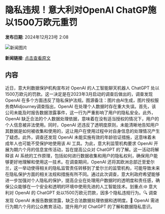 # 隐私违规！意大利对OpenAI ChatGP施以1500万欧元重罚

**发布日期**: 2024年12月23号 2:08

![新闻图片](https://pic.chinaz.com/picmap/202408221405394752_0.jpg)

**新闻链接**: [点击查看原文](https://www.aibase.com/zh/news/14169)

## 内容

近日，意大利数据保护机构宣布对 OpenAI 的人工智能聊天机器人 ChatGPT 处以1500万欧元的罚款。这一决定是在2023年3月启动的调查后做出的，调查发现 OpenAI 在多个方面违反了隐私保护法规。图源备注：图片由AI生成，图片授权服务商Midjourney调查指出，OpenAI 在处理个人数据时存在重大失误。首先，该公司未能及时报告数据泄露事件，这一行为严重影响了用户的隐私安全。此外，OpenAI 缺乏合法的个人数据处理依据，意味着在没有适当授权的情况下，用户的个人信息被非法使用。同时，OpenAI 还违反了透明度原则，未能清晰地告知用户其数据是如何被收集和使用的，这让用户在使用过程中对自身信息的处理情况产生了疑虑。此外，调查还发现 OpenAI 未能实施有效的年龄验证措施，这意味着未成年人也可能不受保护地使用该 AI 工具。为此，意大利监管机构要求 OpenAI 开展为期六个月的信息宣传活动，旨在提高公众对 ChatGPT 的了解。这一活动将解释该 AI 系统的工作原理，包括如何进行数据收集和用户的隐私权利，确保用户能够更好地理解和使用这一技术。在调查期间，OpenAI 还将其欧洲总部迁至爱尔兰，这一举动使得相关的隐私监管责任转移到了爱尔兰的监管机构，可能导致未来在隐私保护方面的相关法规和措施有所不同。通过此次调查，意大利政府希望能够进一步加强对个人隐私的保护，提高企业在处理用户数据时的透明度和责任感，确保公众能够在一个安全和透明的环境中使用先进的人工智能技术。划重点:🌐 意大利对 OpenAI 的 ChatGPT 处以1500万欧元罚款，因多个隐私违规行为。🔍 调查发现 OpenAI 未报告数据泄露，缺乏合法数据处理依据和透明度。📢 OpenAI 需进行为期六个月的公众教育活动，提升用户对 ChatGPT 的了解和数据隐私意识。
